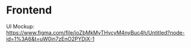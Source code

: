 # Frontend

UI Mockup: https://www.figma.com/file/ioZbMkMyTHycyM4nyBuc4h/Untitled?node-id=1%3A6&t=uW0in7zEnO2PYDjX-1
